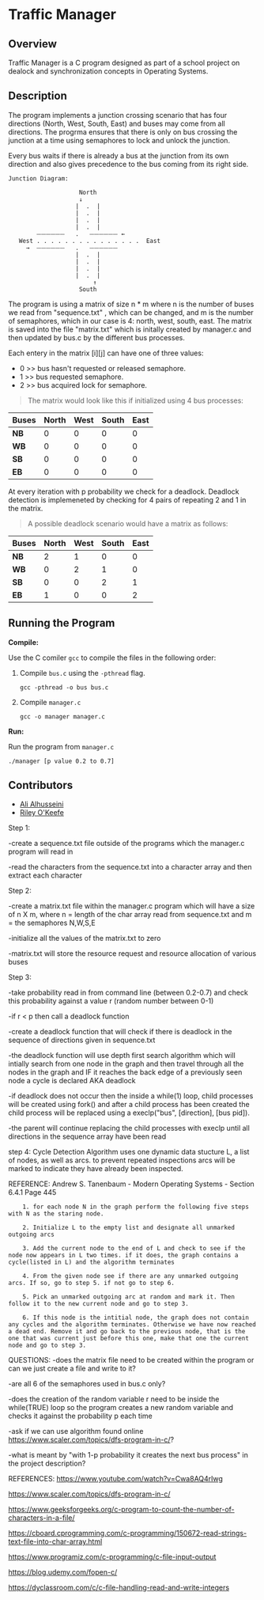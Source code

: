 # Traffic Manager

## Overview
Traffic Manager is a C program designed as part of a school project on dealock 
and synchronization concepts in Operating Systems.

## Description
The program implements a junction crossing scenario that has four directions 
(North, West, South, East) and buses may come from all directions. 
The progrma ensures that there is only on bus crossing the junction at a 
time using semaphores to lock and unlock the junction. 

Every bus waits if there is already a bus at the junction from its own 
direction and also gives precedence to the bus coming from its right side.

```
Junction Diagram:

                    North
                    ↓
                   |  .  |
                   |  .  |
                   |  .  |
                   |  .  |
        ⏤⏤⏤⏤⏤⏤   .   ⏤⏤⏤⏤⏤⏤ ←
   West . . . . . . . . . . . . . . .  East
     →  ⏤⏤⏤⏤⏤⏤   .   ⏤⏤⏤⏤⏤⏤
                   |  .  |
                   |  .  | 
                   |  .  |
                   |  .  |
                        ↑
                    South
```

The program is using a matrix of size n * m where n is the number of buses we
read from "sequence.txt" , which can be changed, and m is the number of 
semaphores, which in our case is 4: north, west, south, east. The matrix 
is saved into the file "matrix.txt" which is initally created by manager.c 
and then updated by bus.c by the different bus processes.

Each entery in the matrix [i][j] can have one of three values:
- 0 >> bus hasn't requested or released semaphore.
- 1 >> bus requested semaphore.
- 2 >> bus acquired lock for semaphore.

>The matrix would look like this if initialized using 4 bus processes:

|  Buses | North | West | South | East |
|  ----- | ----- | ---- | ----- | ---- |
| **NB** |   0   |   0  |   0   |   0  |
| **WB** |   0   |   0  |   0   |   0  |
| **SB** |   0   |   0  |   0   |   0  |
| **EB** |   0   |   0  |   0   |   0  |

At every iteration with p probability we check for a deadlock. Deadlock 
detection is implemeneted by checking for 4 pairs of repeating 2 and 1 in 
the matrix.

>A possible deadlock scenario would have a matrix as follows:

|  Buses | North | West | South | East |
|  ----- | ----- | ---- | ----- | ---- |
| **NB** |   2   |   1  |   0   |   0  |
| **WB** |   0   |   2  |   1   |   0  |
| **SB** |   0   |   0  |   2   |   1  |
| **EB** |   1   |   0  |   0   |   2  |


## Running the Program

**Compile:**

Use the C comiler `gcc` to compile the files in the following order:
1. Compile `bus.c` using the `-pthread` flag.

     `gcc -pthread -o bus bus.c`

2. Compile `manager.c`

     `gcc -o manager manager.c`

**Run:**

Run the program from `manager.c`

`./manager [p value 0.2 to 0.7]`

## Contributors
- [Ali Alhusseini](https://github.com/ali-alhusseini)
- [Riley O'Keefe](https://github.com/R0keefe)







Step 1: 

-create a sequence.txt file outside of the programs which the manager.c program will read in

-read the characters from the sequence.txt into a character array and then extract each character

Step 2:

-create a matrix.txt file within the manager.c program which will have a size of n X m, where n = length of the char array read from sequence.txt and m = the semaphores N,W,S,E

-initialize all the values of the matrix.txt to zero

-matrix.txt will store the resource request and resource allocation of various buses

Step 3:

-take probability read in from command line (between 0.2-0.7) and check this probability against a value r (random number between 0-1)

-if r < p then call a deadlock function

-create a deadlock function that will check if there is deadlock in the sequence of directions given in sequence.txt

-the deadlock function will use depth first search algorithm which will intially search from one node in the graph and then travel through all the nodes in the graph and IF it reaches the back edge of a previously seen node a cycle is declared AKA deadlock

-if deadlock does not occur then the inside a while(1) loop, child processes will be created using fork() and after a child process has been created the child process will be replaced using a execlp("bus", [direction], [bus pid]). 

-the parent will continue replacing the child processes with execlp until all directions in the sequence array have been read 

step 4: Cycle Detection Algorithm uses one dynamic data stucture L, a list of nodes, as well as arcs. to prevent repeated inspections arcs will be marked to indicate they have already been inspected.

REFERENCE: Andrew S. Tanenbaum - Modern Operating Systems - Section 6.4.1 Page 445

        1. for each node N in the graph perform the following five steps with N as the staring node.

        2. Initialize L to the empty list and designate all unmarked outgoing arcs

        3. Add the current node to the end of L and check to see if the node now appears in L two times. if it does, the graph contains a cycle(listed in L) and the algorithm terminates

        4. From the given node see if there are any unmarked outgoing arcs. If so, go to step 5. if not go to step 6.

        5. Pick an unmarked outgoing arc at random and mark it. Then follow it to the new current node and go to step 3.

        6. If this node is the intitial node, the graph does not contain any cycles and the algorithm terminates. Otherwise we have now reached a dead end. Remove it and go back to the previous node, that is the one that was current just before this one, make that one the current node and go to step 3.

QUESTIONS:
-does the matrix file need to be created within the program or can we just create a file and write to it?

-are all 6 of the semaphores used in bus.c only?

-does the creation of the random variable r need to be inside the while(TRUE) loop so the program creates a new random variable and checks it against the probability p each time

-ask if we can use algorithm found online https://www.scaler.com/topics/dfs-program-in-c/?

-what is meant by "with 1-p probability it creates the next bus process" in the project description?

REFERENCES:
https://www.youtube.com/watch?v=Cwa8AQ4rIwg

https://www.scaler.com/topics/dfs-program-in-c/

https://www.geeksforgeeks.org/c-program-to-count-the-number-of-characters-in-a-file/

https://cboard.cprogramming.com/c-programming/150672-read-strings-text-file-into-char-array.html

https://www.programiz.com/c-programming/c-file-input-output

https://blog.udemy.com/fopen-c/

https://dyclassroom.com/c/c-file-handling-read-and-write-integers
